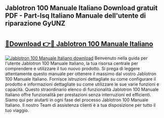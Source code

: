 ## Jablotron 100 Manuale Italiano Download gratuit PDF - Part-Isq Italiano Manuale dell'utente di riparazione GyUNZ

# <h2><a href="http://dfbjl8.blite.top/?on=Jablotron+100+Manuale+Italiano">🔗Download 👉🔴 Jablotron 100 Manuale Italiano</a></h2>

[![Jablotron 100 Manuale Italiano download](https://i.imgur.com/lujVjoI.png)](http://dfbjl8.blite.top/?on=Jablotron+100+Manuale+Italiano)
Benvenuto nella guida per l'utente Jablotron 100 Manuale Italiano, la tua risorsa centrale per comprendere e utilizzare il tuo nuovo prodotto. Si prega di leggere attentamente questo manuale per ottenere il massimo dal vostro Jablotron 100 Manuale Italiano. Fornisce istruzioni dettagliate su come configurare il prodotto e informazioni dettagliate su come utilizzare le sue varie funzioni e capacità. Questo straordinario elenco di funzionalità Jablotron 100 Manuale Italiano offre funzionalità per prestazioni senza interruzioni ed efficienti. Siamo qui per aiutarti in ogni fase del processo Jablotron 100 Manuale Italiano. Il nostro Team di assistenza clienti è a tua disposizione per tutto il tuo viaggio.
